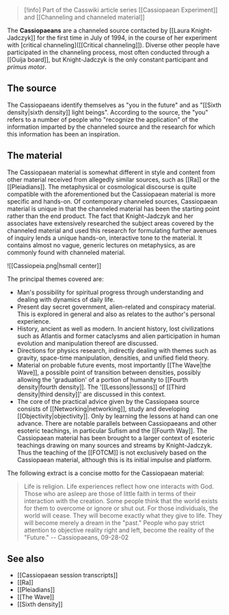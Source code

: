 > [!info] Part of the Casswiki article series [[Cassiopaean Experiment]] and [[Channeling and channeled material]]

The **Cassiopaeans** are a channeled source contacted by [[Laura Knight-Jadczyk]] for the first time in July of 1994, in the course of her experiment with [critical channeling]([[Critical channeling]]). Diverse other people have participated in the channeling process, most often conducted through a [[Ouija board]], but Knight-Jadczyk is the only constant participant and _primus motor_.

The source
----------

The Cassiopaeans identify themselves as "you in the future" and as "[[Sixth density|sixth density]] light beings". According to the source, the "you" refers to a number of people who "recognize the application" of the information imparted by the channeled source and the research for which this information has been an inspiration.

The material
------------

The Cassiopaean material is somewhat different in style and content from other material received from allegedly similar sources, such as [[Ra]] or the [[Pleiadians]]. The metaphysical or cosmological discourse is quite compatible with the aforementioned but the Cassiopaean material is more specific and hands-on. Of contemporary channeled sources, Cassiopaean material is unique in that the channeled material has been the starting point rather than the end product. The fact that Knight-Jadczyk and her associates have extensively researched the subject areas covered by the channeled material and used this research for formulating further avenues of inquiry lends a unique hands-on, interactive tone to the material. It contains almost no vague, generic lectures on metaphysics, as are commonly found with channeled material.

![[Cassiopeia.png|hsmall center]]


The principal themes covered are:

*   Man's possibility for spiritual progress through understanding and dealing with dynamics of daily life.
*   Present day secret government, alien-related and conspiracy material. This is explored in general and also as relates to the author's personal experience.
*   History, ancient as well as modern. In ancient history, lost civilizations such as Atlantis and former cataclysms and alien participation in human evolution and manipulation thereof are discussed.
*   Directions for physics research, indirectly dealing with themes such as gravity, space-time manipulation, densities, and unified field theory.
*   Material on probable future events, most importantly [[The Wave|the Wave]], a possible point of transition between densities, possibly allowing the 'graduation' of a portion of humanity to [[Fourth density|fourth density]]. The '[[Lessons|lessons]] of [[Third density|third density]]' are discussed in this context.
*   The core of the practical advice given by the Cassiopaea source consists of [[Networking|networking]], study and developing [[Objectivity|objectivity]]. Only by learning the lessons at hand can one advance. There are notable parallels between Cassiopaeans and other esoteric teachings, in particular Sufism and the [[Fourth Way]]. The Cassiopaean material has been brought to a larger context of esoteric teachings drawing on many sources and streams by Knight-Jadczyk. Thus the teaching of the [[FOTCM]] is not exclusively based on the Cassiopaean material, although this is its initial impulse and platform.

The following extract is a concise motto for the Cassiopaean material:

> Life is religion. Life experiences reflect how one interacts with God. Those who are asleep are those of little faith in terms of their interaction with the creation. Some people think that the world exists for them to overcome or ignore or shut out. For those individuals, the world will cease. They will become exactly what they give to life. They will become merely a dream in the "past." People who pay strict attention to objective reality right and left, become the reality of the "Future." -- Cassiopaeans, 09-28-02

See also
--------

*   [[Cassiopaean session transcripts]]
*   [[Ra]]
*   [[Pleiadians]]
*   [[The Wave]]
*   [[Sixth density]]